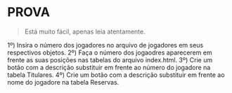 # PROVA

> Está muito fácil, apenas leia atentamente.

1º) Insira o número dos jogadores no arquivo de jogadores em seus respectivos objetos.
2º) Faça o número dos jogaodres aparecerem em frente as suas posições nas tabelas do arquivo index.html.
3º) Crie um botão com a descrição substituir em frente ao número do jogadore na tabela Titulares.
4º) Crie um botão com a descrição substituir em frente ao nome do jogadore na tabela Reservas.
